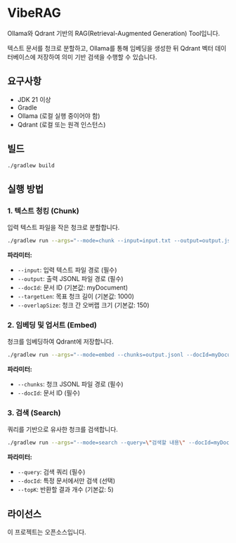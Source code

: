 # VibeRAG

Ollama와 Qdrant 기반의 RAG(Retrieval-Augmented Generation) Tool입니다.

텍스트 문서를 청크로 분할하고, Ollama를 통해 임베딩을 생성한 뒤 Qdrant 벡터 데이터베이스에 저장하여 의미 기반 검색을 수행할 수 있습니다.

## 요구사항

- JDK 21 이상
- Gradle
- Ollama (로컬 실행 중이어야 함)
- Qdrant (로컬 또는 원격 인스턴스)

## 빌드

```bash
./gradlew build
```

## 실행 방법

### 1. 텍스트 청킹 (Chunk)

입력 텍스트 파일을 작은 청크로 분할합니다.

```bash
./gradlew run --args="--mode=chunk --input=input.txt --output=output.jsonl --docId=myDocument --targetLen=1000 --overlapSize=150"
```

**파라미터:**
- `--input`: 입력 텍스트 파일 경로 (필수)
- `--output`: 출력 JSONL 파일 경로 (필수)
- `--docId`: 문서 ID (기본값: myDocument)
- `--targetLen`: 목표 청크 길이 (기본값: 1000)
- `--overlapSize`: 청크 간 오버랩 크기 (기본값: 150)

### 2. 임베딩 및 업서트 (Embed)

청크를 임베딩하여 Qdrant에 저장합니다.

```bash
./gradlew run --args="--mode=embed --chunks=output.jsonl --docId=myDocument"
```

**파라미터:**
- `--chunks`: 청크 JSONL 파일 경로 (필수)
- `--docId`: 문서 ID (필수)

### 3. 검색 (Search)

쿼리를 기반으로 유사한 청크를 검색합니다.

```bash
./gradlew run --args="--mode=search --query=\"검색할 내용\" --docId=myDocument --topK=5"
```

**파라미터:**
- `--query`: 검색 쿼리 (필수)
- `--docId`: 특정 문서에서만 검색 (선택)
- `--topK`: 반환할 결과 개수 (기본값: 5)

## 라이선스

이 프로젝트는 오픈소스입니다.
